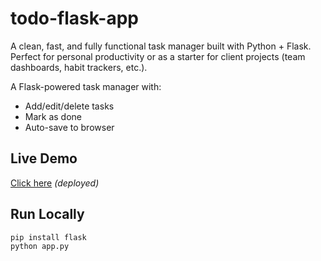 # todo-flask-app
A clean, fast, and fully functional task manager built with Python + Flask.  Perfect for personal productivity or as a starter for client projects (team dashboards, habit trackers, etc.).

A Flask-powered task manager with:
- Add/edit/delete tasks
- Mark as done
- Auto-save to browser

## Live Demo
[Click here](https://todo-flask-app-dd7h.onrender.com) *(deployed)*

## Run Locally
```bash
pip install flask
python app.py
